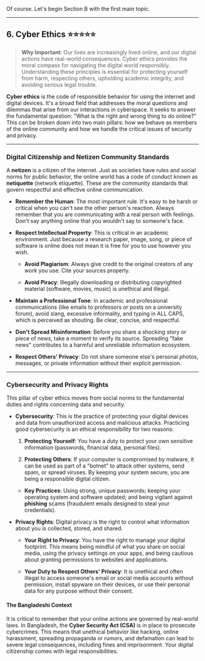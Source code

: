 Of course. Let's begin Section B with the first main topic.

---

## 6. Cyber Ethics ⭐⭐⭐⭐⭐

> **Why Important**: Our lives are increasingly lived online, and our digital actions have real-world consequences. Cyber ethics provides the moral compass for navigating the digital world responsibly. Understanding these principles is essential for protecting yourself from harm, respecting others, upholding academic integrity, and avoiding serious legal trouble.

**Cyber ethics** is the code of responsible behavior for using the internet and digital devices. It's a broad field that addresses the moral questions and dilemmas that arise from our interactions in cyberspace. It seeks to answer the fundamental question: "What is the right and wrong thing to do online?" This can be broken down into two main pillars: how we behave as members of the online community and how we handle the critical issues of security and privacy.

---

### Digital Citizenship and Netizen Community Standards

A **netizen** is a citizen of the internet. Just as societies have rules and social norms for public behavior, the online world has a code of conduct known as **netiquette** (network etiquette). These are the community standards that govern respectful and effective online communication.

- **Remember the Human**: The most important rule. It's easy to be harsh or critical when you can't see the other person's reaction. Always remember that you are communicating with a real person with feelings. Don't say anything online that you wouldn't say to someone's face.
    
- **Respect Intellectual Property**: This is critical in an academic environment. Just because a research paper, image, song, or piece of software is online does not mean it is free for you to use however you wish.
    
    - **Avoid Plagiarism**: Always give credit to the original creators of any work you use. Cite your sources properly.
        
    - **Avoid Piracy**: Illegally downloading or distributing copyrighted material (software, movies, music) is unethical and illegal.
        
- **Maintain a Professional Tone**: In academic and professional communications (like emails to professors or posts on a university forum), avoid slang, excessive informality, and typing in ALL CAPS, which is perceived as shouting. Be clear, concise, and respectful.
    
- **Don't Spread Misinformation**: Before you share a shocking story or piece of news, take a moment to verify its source. Spreading "fake news" contributes to a harmful and unreliable information ecosystem.
    
- **Respect Others' Privacy**: Do not share someone else's personal photos, messages, or private information without their explicit permission.
    

---

### Cybersecurity and Privacy Rights

This pillar of cyber ethics moves from social norms to the fundamental duties and rights concerning data and security.

- **Cybersecurity**: This is the practice of protecting your digital devices and data from unauthorized access and malicious attacks. Practicing good cybersecurity is an ethical responsibility for two reasons:
    
    1. **Protecting Yourself**: You have a duty to protect your own sensitive information (passwords, financial data, personal files).
        
    2. **Protecting Others**: If your computer is compromised by malware, it can be used as part of a "botnet" to attack other systems, send spam, or spread viruses. By keeping your system secure, you are being a responsible digital citizen.
        
    
    - **Key Practices**: Using strong, unique passwords; keeping your operating system and software updated; and being vigilant against **phishing** scams (fraudulent emails designed to steal your credentials).
        
- **Privacy Rights**: Digital privacy is the right to control what information about you is collected, stored, and shared.
    
    - **Your Right to Privacy**: You have the right to manage your digital footprint. This means being mindful of what you share on social media, using the privacy settings on your apps, and being cautious about granting permissions to websites and applications.
        
    - **Your Duty to Respect Others' Privacy**: It is unethical and often illegal to access someone's email or social media accounts without permission, install spyware on their devices, or use their personal data for any purpose without their consent.
        

#### The Bangladeshi Context

It is critical to remember that your online actions are governed by real-world laws. In Bangladesh, the **Cyber Security Act (CSA)** is in place to prosecute cybercrimes. This means that unethical behavior like hacking, online harassment, spreading propaganda or rumors, and defamation can lead to severe legal consequences, including fines and imprisonment. Your digital citizenship comes with legal responsibilities.